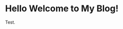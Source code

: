 # Hello Welcome to My Blog!

Test.
<!--stackedit_data:
eyJoaXN0b3J5IjpbMTkxOTkxNTQ3LC03NzYwNDQ1NzUsMjEyNz
E4Njg3NF19
-->
